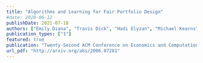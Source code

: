 ```yaml
---
title: "Algorithms and Learning for Fair Portfolio Design"
#date: 2020-06-12
publishDate: 2021-07-18
authors: ["Emily Diana", "Travis Dick", "Hadi Elyzan", "Michael Kearns", "Aaron Roth", "Zachary Schutzman", "Saeed Sharifi-Malvajerdi","Juba Ziani"]
publication_types: ["1"]
featured: true 
publication: "Twenty-Second ACM Conference on Economics and Computation"
url_pdf: "http://arxiv.org/abs/2006.07281"
---
```


